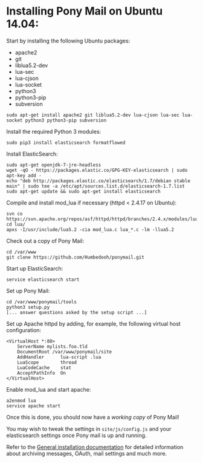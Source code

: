# Installing Pony Mail on Ubuntu 14.04: #
Start by installing the following Ubuntu packages:

- apache2
- git
- liblua5.2-dev
- lua-sec
- lua-cjson
- lua-socket
- python3
- python3-pip
- subversion

~~~
sudo apt-get install apache2 git liblua5.2-dev lua-cjson lua-sec lua-socket python3 python3-pip subversion
~~~

Install the required Python 3 modules:
~~~
sudo pip3 install elasticsearch formatflowed
~~~

Install ElasticSearch:

~~~
sudo apt-get openjdk-7-jre-headless
wget -qO - https://packages.elastic.co/GPG-KEY-elasticsearch | sudo apt-key add -
echo "deb http://packages.elastic.co/elasticsearch/1.7/debian stable main" | sudo tee -a /etc/apt/sources.list.d/elasticsearch-1.7.list
sudo apt-get update && sudo apt-get install elasticsearch
~~~

Compile and install mod_lua if necessary (httpd < 2.4.17 on Ubuntu):
~~~
svn co https://svn.apache.org/repos/asf/httpd/httpd/branches/2.4.x/modules/lua/
cd lua/
apxs -I/usr/include/lua5.2 -cia mod_lua.c lua_*.c -lm -llua5.2
~~~


Check out a copy of Pony Mail:
~~~
cd /var/www
git clone https://github.com/Humbedooh/ponymail.git
~~~

Start up ElasticSearch:

~~~
service elasticsearch start
~~~

Set up Pony Mail:
~~~
cd /var/www/ponymail/tools
python3 setup.py
[... answer questions asked by the setup script ...]
~~~


Set up Apache httpd by adding, for example, the following virtual host configuration:

~~~
<VirtualHost *:80>
    ServerName mylists.foo.tld
    DocumentRoot /var/www/ponymail/site
    AddHandler      lua-script .lua
    LuaScope        thread
    LuaCodeCache    stat
    AcceptPathInfo  On
</VirtualHost>
~~~

Enable mod_lua and start apache:

~~~
a2enmod lua
service apache start
~~~

Once this is done, you should now have a *working copy* of Pony Mail!

You may wish to tweak the settings in `site/js/config.js` and your
elasticsearch settings once Pony mail is up and running.

Refer to the [General installation documentation](INSTALLING.md) for
detailed information about archiving messages, OAuth, mail settings and
much more.